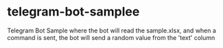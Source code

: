 # telegram-bot-samplee
Telegram Bot Sample where the bot will read the sample.xlsx, and when a command is sent, the bot will send a random value from the 'text' column
